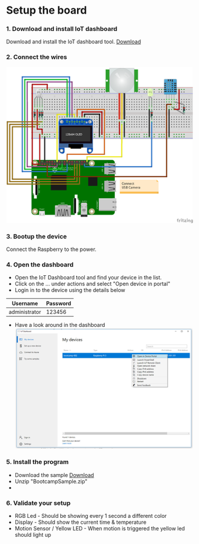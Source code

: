 # Setup the board

### 1. Download and install IoT dashboard
Download and install the IoT dashboard tool. 
[Download](http://go.microsoft.com/fwlink/?LinkID=708576)

### 2. Connect the wires
![](Assets/wires.png)

### 3. Bootup the device
Connect the Raspberry to the power.

### 4. Open the dashboard
* Open the IoT Dashboard tool and find your device in the list. 
* Click on the ... under actions and select "Open device in portal"
* Login in to the device using the details below 

| Username | Password |
| --- | --- |
| administrator | 123456 |

* Have a look around in the dashboard
![](Assets/001.jpg)

### 5. Install the program
* Download the sample [Download](Assets/BootcampSample.zip)
* Unzip "BootcampSample.zip"
* 

### 6. Validate your setup
- RGB Led - Should be showing every 1 second a different color
- Display - Should show the current time & temperature
- Motion Sensor / Yellow LED - When motion is triggered the yellow led should light up
